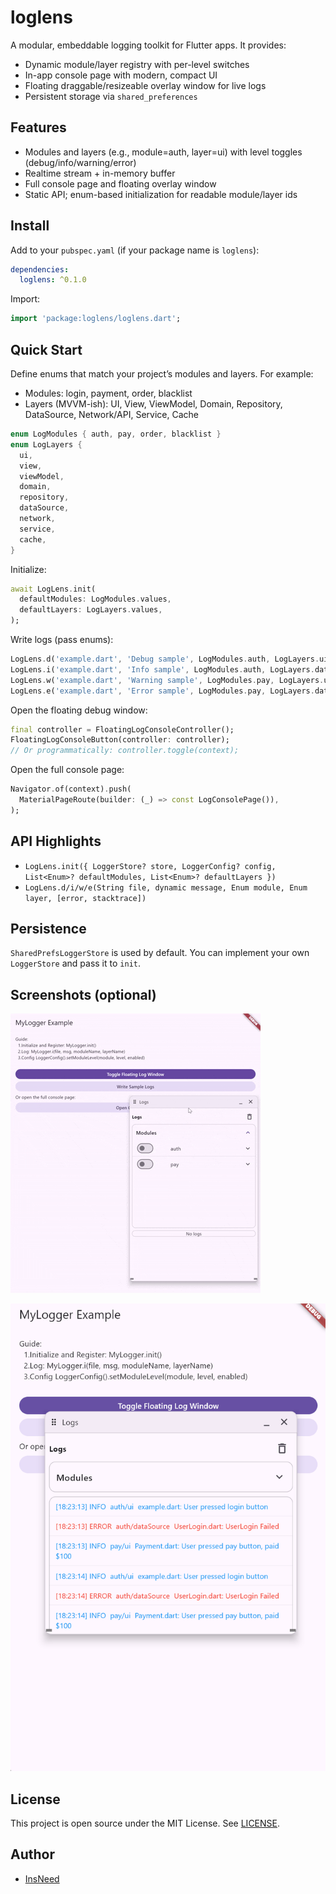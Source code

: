 # loglens

A modular, embeddable logging toolkit for Flutter apps. It provides:

- Dynamic module/layer registry with per-level switches
- In-app console page with modern, compact UI
- Floating draggable/resizeable overlay window for live logs
- Persistent storage via `shared_preferences`

## Features

- Modules and layers (e.g., module=auth, layer=ui) with level toggles (debug/info/warning/error)
- Realtime stream + in-memory buffer
- Full console page and floating overlay window
- Static API; enum-based initialization for readable module/layer ids

## Install

Add to your `pubspec.yaml` (if your package name is `loglens`):

```yaml
dependencies:
  loglens: ^0.1.0
```

Import:

```dart
import 'package:loglens/loglens.dart';
```

## Quick Start

Define enums that match your project’s modules and layers. For example:

- Modules: login, payment, order, blacklist
- Layers (MVVM-ish): UI, View, ViewModel, Domain, Repository, DataSource, Network/API, Service, Cache

```dart
enum LogModules { auth, pay, order, blacklist }
enum LogLayers {
  ui,
  view,
  viewModel,
  domain,
  repository,
  dataSource,
  network,
  service,
  cache,
}
```

Initialize:

```dart
await LogLens.init(
  defaultModules: LogModules.values,
  defaultLayers: LogLayers.values,
);
```

Write logs (pass enums):

```dart
LogLens.d('example.dart', 'Debug sample', LogModules.auth, LogLayers.ui);
LogLens.i('example.dart', 'Info sample', LogModules.auth, LogLayers.dataSource);
LogLens.w('example.dart', 'Warning sample', LogModules.pay, LogLayers.ui);
LogLens.e('example.dart', 'Error sample', LogModules.pay, LogLayers.dataSource, 'SomeError');
```

Open the floating debug window:

```dart
final controller = FloatingLogConsoleController();
FloatingLogConsoleButton(controller: controller);
// Or programmatically: controller.toggle(context);
```

Open the full console page:

```dart
Navigator.of(context).push(
  MaterialPageRoute(builder: (_) => const LogConsolePage()),
);
```

## API Highlights

- `LogLens.init({ LoggerStore? store, LoggerConfig? config, List<Enum>? defaultModules, List<Enum>? defaultLayers })`
- `LogLens.d/i/w/e(String file, dynamic message, Enum module, Enum layer, [error, stacktrace])`

## Persistence

`SharedPrefsLoggerStore` is used by default. You can implement your own `LoggerStore` and pass it to `init`.

## Screenshots (optional)

![LogLens Demo](screenshot/log_lens.gif)

![LogLens Console](screenshot/1.png)

## License

This project is open source under the MIT License. See [LICENSE](LICENSE).

## Author

- [InsNeed](https://github.com/InsNeed)

